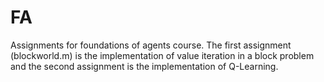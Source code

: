 # FA
Assignments for foundations of agents course. The first assignment (blockworld.m) is the implementation of value iteration in a block problem and the second assignment is the implementation of Q-Learning.

